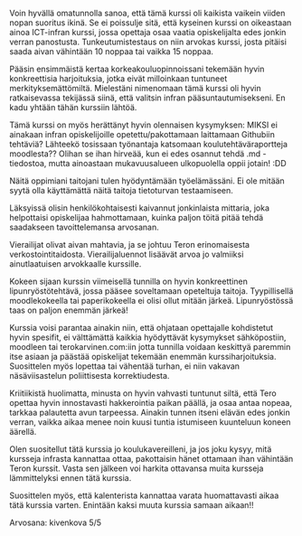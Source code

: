 Voin hyvällä omatunnolla sanoa, että tämä kurssi oli kaikista vaikein viiden nopan suoritus ikinä. Se ei poissulje sitä, että kyseinen kurssi on oikeastaan ainoa ICT-infran kurssi, jossa opettaja osaa vaatia opiskelijalta edes jonkin verran panostusta. Tunkeutumistestaus on niin arvokas kurssi, josta pitäisi saada aivan vähintään 10 noppaa tai vaikka 15 noppaa.

Pääsin ensimmäistä kertaa korkeakouluopinnoissani tekemään hyvin konkreettisia harjoituksia, jotka eivät milloinkaan tuntuneet merkityksemättömiltä. Mielestäni nimenomaan tämä kurssi oli hyvin ratkaisevassa tekijässä siinä, että valitsin infran pääsuntautumisekseni. En kadu yhtään tähän kurssiin lähtöä.

Tämä kurssi on myös herättänyt hyvin olennaisen kysymyksen: MIKSI ei ainakaan infran opiskelijoille opetettu/pakottamaan laittamaan Githubiin tehtäviä? Lähteekö tosissaan työnantaja katsomaan koulutehtäväraportteja moodlesta?? Olihan se ihan hirveää, kun ei edes osannut tehdä .md -tiedostoa, mutta ainoastaan mukavuusalueen ulkopuolella oppii jotain! :DD

Näitä oppimiani taitojani tulen hyödyntämään työelämässäni. Ei ole mitään syytä olla käyttämättä näitä taitoja tietoturvan testaamiseen.

Läksyissä olisin henkilökohtaisesti kaivannut jonkinlaista mittaria, joka helpottaisi opiskelijaa hahmottamaan, kuinka paljon töitä pitää tehdä saadakseen tavoittelemansa arvosanan.

Vierailijat olivat aivan mahtavia, ja se johtuu Teron erinomaisesta verkostointitaidosta. Vierailijaluennot lisäävät arvoa jo valmiiksi ainutlaatuisen arvokkaalle kurssille.

Kokeen sijaan kurssin viimeisellä tunnilla on hyvin konkreettinen lipunryöstötehtävä, jossa pääsee soveltamaan opeteltuja taitoja. Tyypillisellä moodlekokeella tai paperikokeella ei olisi ollut mitään järkeä. Lipunryöstössä taas on paljon enemmän järkeä!

Kurssia voisi parantaa ainakin niin, että ohjataan opettajalle kohdistetut hyvin spesifit, ei välttämättä kaikkia hyödyttävät kysymykset sähköpostiin, moodleen tai terokarvinen.com:iin jotta tunnilla voidaan keskittyä paremmin itse asiaan ja päästää opiskelijat tekemään enemmän kurssiharjoituksia. Suosittelen myös lopettaa tai vähentää turhan, ei niin vakavan näsäviisastelun poliittisesta korrektiudesta. 

Kriitiikistä huolimatta, minusta on hyvin vahvasti tuntunut siltä, että Tero opettaa hyvin innostavasti hakkerointia paikan päällä, ja osaa antaa nopeaa, tarkkaa palautetta avun tarpeessa. Ainakin tunnen itseni elävän edes jonkin verran, vaikka aikaa menee noin kuusi tuntia istumiseen kuunteluun koneen äärellä.

Olen suositellut tätä kurssia jo koulukavereilleni, ja jos joku kysyy, mitä kursseja infrasta kannattaa ottaa, pakottaisin hänet ottamaan ihan vähintään Teron kurssit. Vasta sen jälkeen voi harkita ottavansa muita kursseja lämmittelyksi ennen tätä kurssia.

Suosittelen myös, että kalenterista kannattaa varata huomattavasti aikaa tätä kurssia varten. Enintään kaksi muuta kurssia samaan aikaan!!

Arvosana: kivenkova 5/5
